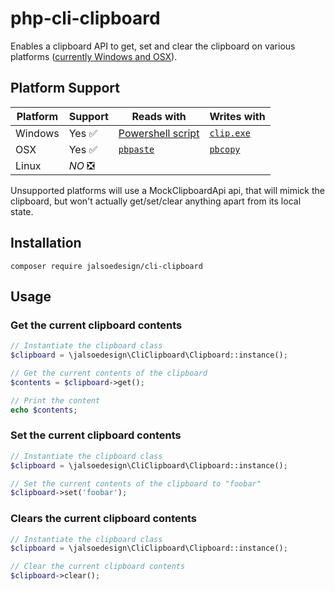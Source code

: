# php-cli-clipboard

Enables a clipboard API to get, set and clear the clipboard on various platforms ([currently Windows and OSX](https://github.com/h2ooooooo/php-cli-clipboard#platform-support)).

## Platform Support

| Platform | Support | Reads with        | Writes with |
|----------|---------|-------------------|-------------|
| Windows  | Yes ✅  | [Powershell script](https://gist.github.com/luser/da5ce7e12c6a9591f1a7e9d111743036) | [`clip.exe`](https://ss64.com/nt/clip.html)  |
| OSX      | Yes ✅  | [`pbpaste`](https://ss64.com/osx/pbpaste.html) | [`pbcopy`](https://ss64.com/osx/pbcopy.html)    |
| Linux    | *NO* ❎ |                   |             |

Unsupported platforms will use a MockClipboardApi api, that will mimick the clipboard, but won't actually get/set/clear anything apart from its local state.

## Installation

    composer require jalsoedesign/cli-clipboard
  
## Usage

### Get the current clipboard contents

```php
// Instantiate the clipboard class
$clipboard = \jalsoedesign\CliClipboard\Clipboard::instance();

// Get the current contents of the clipboard
$contents = $clipboard->get();

// Print the content
echo $contents;
```

### Set the current clipboard contents

```php
// Instantiate the clipboard class
$clipboard = \jalsoedesign\CliClipboard\Clipboard::instance();

// Set the current contents of the clipboard to "foobar"
$clipboard->set('foobar');
```
   

### Clears the current clipboard contents

```php
// Instantiate the clipboard class
$clipboard = \jalsoedesign\CliClipboard\Clipboard::instance();

// Clear the current clipboard contents
$clipboard->clear();
```